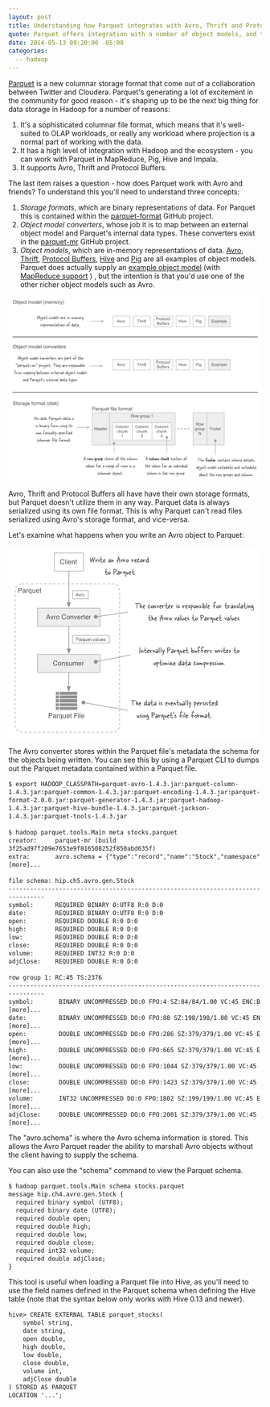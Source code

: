 ```yaml
---
layout: post
title: Understanding how Parquet integrates with Avro, Thrift and Protocol Buffers
quote: Parquet offers integration with a number of object models, and this post shows how Parquet supports various object models.
date: 2014-05-13 09:20:00 -05:00
categories:
  -- hadoop
---
```


[Parquet](http://parquet.io/) is a new columnar storage format that come out of a collaboration between Twitter and Cloudera.
Parquet's generating a lot of excitement in the community for good reason - it's shaping up to be the next
big thing for data storage in Hadoop for a number of reasons:

1. It's a sophisticated columnar file format, which means that it's well-suited to OLAP workloads, or really any workload where
projection is a normal part of working with the data.
2. It has a high level of integration with Hadoop and the ecosystem - you can work with Parquet in MapReduce, Pig,
Hive and Impala.
3. It supports Avro, Thrift and Protocol Buffers.

The last item raises a question - how does Parquet work with Avro and friends? To understand this you'll need to understand
three concepts:

1. *Storage formats*, which are binary representations of data. For Parquet this is contained within the
  [parquet-format](https://github.com/Parquet/parquet-format) GitHub project.
2. *Object model converters*, whose job it is to map between an external object model and Parquet's internal data
types. These converters exist in the [parquet-mr](https://github.com/Parquet/parquet-mr) GitHub project.
3. *Object models*, which are in-memory representations of data. [Avro](http://avro.apache.org/),
[Thrift](http://thrift.apache.org/),
[Protocol Buffers](https://code.google.com/p/protobuf/),
[Hive](http://hive.apache.org/) and
[Pig](http://pig.apache.org/) are
all examples of object models. Parquet does actually supply an
[example object model](https://github.com/Parquet/parquet-mr/tree/master/parquet-column/src/main/java/parquet/example)
(with [MapReduce support](https://github.com/Parquet/parquet-mr/tree/master/parquet-hadoop/src/main/java/parquet/hadoop/example) )
, but the intention is that you'd use one of the other richer object models such as Avro.

![Image of storage formats and object models](/images/parquet_storage_object_converter.png)

Avro, Thrift and Protocol Buffers all have have their own storage formats, but Parquet doesn't utilize them in any
way. Parquet data is always serialized using its own file format. This is why Parquet can't read files serialized using
Avro's storage format, and vice-versa.

Let's examine what happens when you write an Avro object to Parquet:

![Avro/Parquet write path](/images/parquet_avro_write.png)

The Avro converter stores within the Parquet file's metadata the schema for the objects being written. You can see
this by using a Parquet CLI to dumps out the Parquet metadata contained within a Parquet file.

    $ export HADOOP_CLASSPATH=parquet-avro-1.4.3.jar:parquet-column-1.4.3.jar:parquet-common-1.4.3.jar:parquet-encoding-1.4.3.jar:parquet-format-2.0.0.jar:parquet-generator-1.4.3.jar:parquet-hadoop-1.4.3.jar:parquet-hive-bundle-1.4.3.jar:parquet-jackson-1.4.3.jar:parquet-tools-1.4.3.jar

    $ hadoop parquet.tools.Main meta stocks.parquet
    creator:     parquet-mr (build 3f25ad97f209e7653e9f816508252f850abd635f)
    extra:       avro.schema = {"type":"record","name":"Stock","namespace" [more]...

    file schema: hip.ch5.avro.gen.Stock
    --------------------------------------------------------------------------------
    symbol:      REQUIRED BINARY O:UTF8 R:0 D:0
    date:        REQUIRED BINARY O:UTF8 R:0 D:0
    open:        REQUIRED DOUBLE R:0 D:0
    high:        REQUIRED DOUBLE R:0 D:0
    low:         REQUIRED DOUBLE R:0 D:0
    close:       REQUIRED DOUBLE R:0 D:0
    volume:      REQUIRED INT32 R:0 D:0
    adjClose:    REQUIRED DOUBLE R:0 D:0

    row group 1: RC:45 TS:2376
    --------------------------------------------------------------------------------
    symbol:       BINARY UNCOMPRESSED DO:0 FPO:4 SZ:84/84/1.00 VC:45 ENC:B [more]...
    date:         BINARY UNCOMPRESSED DO:0 FPO:88 SZ:198/198/1.00 VC:45 EN [more]...
    open:         DOUBLE UNCOMPRESSED DO:0 FPO:286 SZ:379/379/1.00 VC:45 E [more]...
    high:         DOUBLE UNCOMPRESSED DO:0 FPO:665 SZ:379/379/1.00 VC:45 E [more]...
    low:          DOUBLE UNCOMPRESSED DO:0 FPO:1044 SZ:379/379/1.00 VC:45  [more]...
    close:        DOUBLE UNCOMPRESSED DO:0 FPO:1423 SZ:379/379/1.00 VC:45  [more]...
    volume:       INT32 UNCOMPRESSED DO:0 FPO:1802 SZ:199/199/1.00 VC:45 E [more]...
    adjClose:     DOUBLE UNCOMPRESSED DO:0 FPO:2001 SZ:379/379/1.00 VC:45  [more]...

The "avro.schema" is where the Avro schema information is stored. This allows the Avro Parquet reader the ability to
marshall Avro objects without the client having to supply the schema.

You can also use the "schema" command to view the Parquet schema.

    $ hadoop parquet.tools.Main schema stocks.parquet
    message hip.ch4.avro.gen.Stock {
      required binary symbol (UTF8);
      required binary date (UTF8);
      required double open;
      required double high;
      required double low;
      required double close;
      required int32 volume;
      required double adjClose;
    }

This tool is useful when loading a Parquet file into Hive, as you'll need to use the field names defined in the Parquet
schema when defining the Hive table (note that the syntax below only works with Hive 0.13 and newer).

    hive> CREATE EXTERNAL TABLE parquet_stocks(
        symbol string,
        date string,
        open double,
        high double,
        low double,
        close double,
        volume int,
        adjClose double
    ) STORED AS PARQUET
    LOCATION '...';